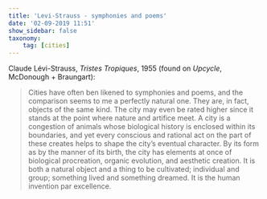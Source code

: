 ```yaml
---
title: 'Levi-Strauss - symphonies and poems'
date: '02-09-2019 11:51'
show_sidebar: false
taxonomy:
    tag: [cities]
---
```


Claude Lévi-Strauss, *Tristes Tropiques*, 1955 (found on *Upcycle*, McDonough + Braungart):

> Cities have often ben likened to symphonies and poems, and the comparison seems to me a perfectly natural one. They are, in fact, objects of the same kind. The city may even be rated higher since it stands at the point where nature and artifice meet. A city is a congestion of animals whose biological history is enclosed within its boundaries, and yet every conscious and rational act on the part of these creates helps to shape the city’s eventual character. By its form as by the manner of its birth, the city has elements at once of biological procreation, organic evolution, and aesthetic creation. It is both a natural object and a thing to be cultivated; individual and group; something lived and something dreamed. It is the human invention par excellence.